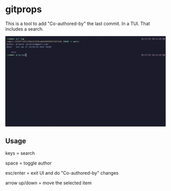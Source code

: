 # gitprops

This is a tool to add "Co-authored-by" the last commit. In a TUI. That includes a search.

![Demo](docs/demo.gif)

## Usage
keys = search

space = toggle author

esc/enter = exit UI and do "Co-authored-by" changes

arrow up/down = move the selected item
